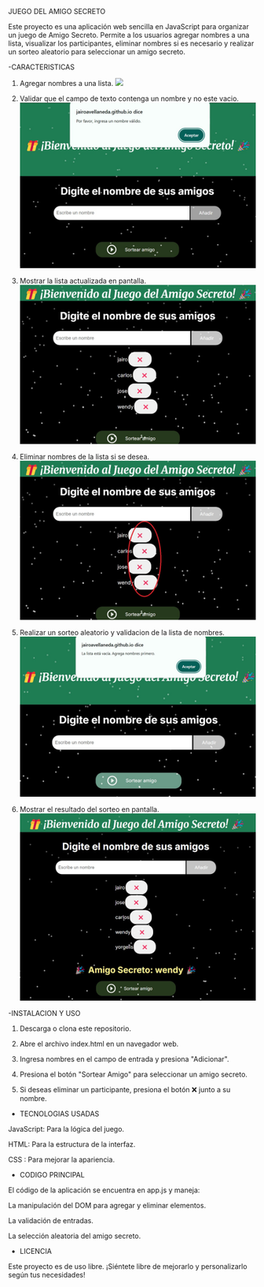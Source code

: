 JUEGO DEL AMIGO SECRETO

Este proyecto es una aplicación web sencilla en JavaScript para organizar un juego de Amigo Secreto. Permite a los usuarios agregar nombres a una lista, visualizar los participantes, eliminar nombres si es necesario y realizar un sorteo aleatorio para seleccionar un amigo secreto. 

-CARACTERISTICAS

1. Agregar nombres a una lista.
![](https://github.com/JairoAvellaneda/juego-amigo-secreto/blob/main/A%C3%B1adir%20nombre%20en%20el%20campo%20de%20texto.jpg)

3. Validar que el campo de texto contenga un nombre y no este vacio.
![](https://github.com/JairoAvellaneda/juego-amigo-secreto/blob/main/validacion%20de%20nombres.jpg)

4. Mostrar la lista actualizada en pantalla.
![](https://github.com/JairoAvellaneda/juego-amigo-secreto/blob/main/lista%20de%20nombres.jpg)

6. Eliminar nombres de la lista si se desea.
![](https://github.com/JairoAvellaneda/juego-amigo-secreto/blob/main/presionar%20x%20si%20quieres%20eliminar.jpg)

8. Realizar un sorteo aleatorio y validacion de la lista de nombres.
![](https://github.com/JairoAvellaneda/juego-amigo-secreto/blob/main/validar%20la%20lista%20al%20sortear.jpg)

10. Mostrar el resultado del sorteo en pantalla.
![](https://github.com/JairoAvellaneda/juego-amigo-secreto/blob/main/resultado%20de%20sorteo.jpg)

-INSTALACION Y USO

1. Descarga o clona este repositorio.

2. Abre el archivo index.html en un navegador web.

3. Ingresa nombres en el campo de entrada y presiona "Adicionar".

4. Presiona el botón "Sortear Amigo" para seleccionar un amigo secreto.

5. Si deseas eliminar un participante, presiona el botón ❌ junto a su nombre.


- TECNOLOGIAS USADAS

JavaScript: Para la lógica del juego.

HTML: Para la estructura de la interfaz.

CSS : Para mejorar la apariencia.

- CODIGO PRINCIPAL

El código de la aplicación se encuentra en app.js y maneja:

La manipulación del DOM para agregar y eliminar elementos.

La validación de entradas.

La selección aleatoria del amigo secreto.

- LICENCIA

Este proyecto es de uso libre. ¡Siéntete libre de mejorarlo y personalizarlo según tus necesidades! 

